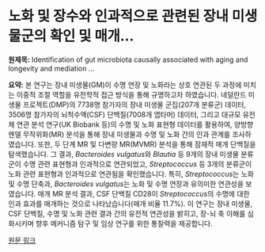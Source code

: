 # 노화 및 장수와 인과적으로 관련된 장내 미생물군의 확인 및 매개...

**원제목:** Identification of gut microbiota causally associated with aging and longevity and mediation ...

**요약:** 본 연구는 장내 미생물(GM)이 수명 연장 및 노화라는 상호 연관된 두 과정에 미치는 이중적 조절 역할을 유전학적 접근 방식을 통해 규명하고자 하였습니다.  네덜란드 미생물 프로젝트(DMP)의 7738명 참가자의 장내 미생물 군집(207개 분류군) 데이터, 3506명 참가자의 뇌척수액(CSF) 단백질(7008개 앱타머) 데이터, 그리고 대규모 유전체 연관 분석 연구(UK Biobank 등)의 수명 및 노화 표현형 데이터를 활용하여, 양방향 멘델 무작위화(MR) 분석을 통해 장내 미생물과 수명 및 노화 간의 인과 관계를 조사하였습니다.  또한, 두 단계 MR 및 다변량 MR(MVMR) 분석을 통해 잠재적 매개 단백질을 탐색했습니다.  그 결과, *Bacteroides vulgatus*와 *Blautia* 등 9개의 장내 미생물 분류군이 수명 관련 표현형과 인과적으로 연관되었고, *Streptococcus* 등 3개의 분류군이 노화 관련 표현형과 인과적으로 연관됨을 확인했습니다. 특히, *Streptococcus*는 노화 및 수명 단축과, *Bacteroides vulgatus*는 노화 및 수명 연장과 유의미한 연관성을 보였습니다.  매개 MR 분석 결과, CSF 단백질 CD28이 *Streptococcus*의 수명에 대한 인과 효과를 매개하는 것으로 나타났습니다(매개 비율 11.7%).  이 연구는 장내 미생물, CSF 단백질, 수명 및 노화 관련 결과 간의 유전적 연관성을 밝히고, 장-뇌 축 이해를 심화시키며 향후 메커니즘 탐구 및 임상 연구를 위한 통찰력을 제공합니다.

[원문 링크](https://link.springer.com/article/10.1007/s11357-025-01794-4)
